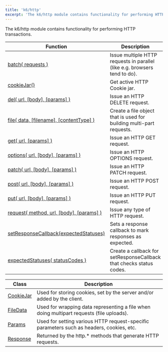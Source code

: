 ```yaml
---
title: 'k6/http'
excerpt: 'The k6/http module contains functionality for performing HTTP transactions.'
---
```


The k6/http module contains functionality for performing HTTP transactions.

| Function                                                                                           | Description                                                               |
| -------------------------------------------------------------------------------------------------- | ------------------------------------------------------------------------- |
| [batch( requests )](/javascript-api/k6-http/batch)                                        | Issue multiple HTTP requests in parallel (like e.g. browsers tend to do). |
| [cookieJar()](/javascript-api/k6-http/cookiejar-method)                                            | Get active HTTP Cookie jar.                                               |
| [del( url, [body], [params] )](/javascript-api/k6-http/del)                        | Issue an HTTP DELETE request.                                             |
| [file( data, [filename], [contentType] )](/javascript-api/k6-http/file)  | Create a file object that is used for building multi-part requests.       |
| [get( url, [params] )](/javascript-api/k6-http/get)                                     | Issue an HTTP GET request.                                                |
| [options( url, [body], [params] )](/javascript-api/k6-http/options)                | Issue an HTTP OPTIONS request.                                            |
| [patch( url, [body], [params] )](/javascript-api/k6-http/patch)                    | Issue an HTTP PATCH request.                                              |
| [post( url, [body], [params] )](/javascript-api/k6-http/post)                      | Issue an HTTP POST request.                                               |
| [put( url, [body], [params] )](/javascript-api/k6-http/put)                        | Issue an HTTP PUT request.                                                |
| [request( method, url, [body], [params] )](/javascript-api/k6-http/request) | Issue any type of HTTP request.                                           |
| [setResponseCallback(expectedStatuses)](/javascript-api/k6-http/setresponsecallback)      | Sets a response callback to mark responses as expected.                   |
| [expectedStatuses( statusCodes )](/javascript-api/k6-http/expectedstatuses)               | Create a callback for setResponseCallback that checks status codes.       |

| Class                                          | Description                                                                              |
| ---------------------------------------------- | ---------------------------------------------------------------------------------------- |
| [CookieJar](/javascript-api/k6-http/cookiejar) | Used for storing cookies, set by the server and/or added by the client.                  |
| [FileData](/javascript-api/k6-http/filedata)   | Used for wrapping data representing a file when doing multipart requests (file uploads). |
| [Params](/javascript-api/k6-http/params)       | Used for setting various HTTP request-specific parameters such as headers, cookies, etc. |
| [Response](/javascript-api/k6-http/response)   | Returned by the http.\* methods that generate HTTP requests.                             |
